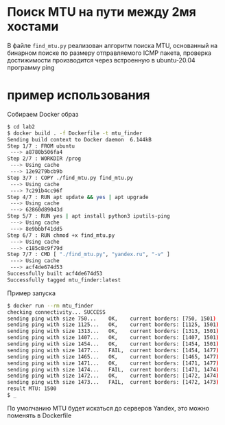 # Поиск MTU на пути между 2мя хостами

В файле `find_mtu.py` реализован алгоритм поиска MTU, основанный на бинарном поиске по размеру отправляемого ICMP пакета, проверка достижимости производится через встроенную в ubuntu-20.04 программу ping

# пример использования

Собираем Docker образ
```bash
$ cd lab2
$ docker build . -f Dockerfile -t mtu_finder
Sending build context to Docker daemon  6.144kB
Step 1/7 : FROM ubuntu
 ---> a8780b506fa4
Step 2/7 : WORKDIR /prog
 ---> Using cache
 ---> 12e9279bcb9b
Step 3/7 : COPY ./find_mtu.py find_mtu.py
 ---> Using cache
 ---> 7c291b4cc96f
Step 4/7 : RUN apt update && yes | apt upgrade
 ---> Using cache
 ---> 62860d89043d
Step 5/7 : RUN yes | apt install python3 iputils-ping
 ---> Using cache
 ---> 8e9bbbf41dd5
Step 6/7 : RUN chmod +x find_mtu.py
 ---> Using cache
 ---> c185c8c9f79d
Step 7/7 : CMD [ "./find_mtu.py", "yandex.ru", "-v" ]
 ---> Using cache
 ---> acf4de674d53
Successfully built acf4de674d53
Successfully tagged mtu_finder:latest
```

Пример запуска
```bash
$ docker run --rm mtu_finder
checking connectivity... SUCCESS
sending ping with size 750...	 OK, 	current borders: [750, 1501)
sending ping with size 1125...	 OK, 	current borders: [1125, 1501)
sending ping with size 1313...	 OK, 	current borders: [1313, 1501)
sending ping with size 1407...	 OK, 	current borders: [1407, 1501)
sending ping with size 1454...	 OK, 	current borders: [1454, 1501)
sending ping with size 1477...	 FAIL, 	current borders: [1454, 1477)
sending ping with size 1465...	 OK, 	current borders: [1465, 1477)
sending ping with size 1471...	 OK, 	current borders: [1471, 1477)
sending ping with size 1474...	 FAIL, 	current borders: [1471, 1474)
sending ping with size 1472...	 OK, 	current borders: [1472, 1474)
sending ping with size 1473...	 FAIL, 	current borders: [1472, 1473)
result MTU: 1500
$ _
```

По умолчанию MTU будет искаться до серверов Yandex, это можно поменять в Dockerfile

